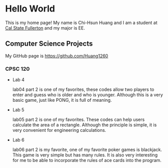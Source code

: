 # Hello World

This is my home page! My name is Chi-Hsun Huang and I am a student at [Cal State Fullerton](http://www.fullerton.edu/) and my major is EE.

## Computer Science Projects

My GitHub page is https://github.com/Huang1260

### CPSC 120

* Lab 4

  lab04 part 2 is one of my favorites, these codes allow two players to enter and guess who is older and who is younger. Although this is a very basic game, just like PONG, it is full of meaning.

* Lab 5

  lab05 part 2 is one of my favorites. These codes can help users calculate the area of ​​a rectangle. Although the principle is simple, it is very convenient for engineering calculations.
  
* Lab 6

  lab06 part 2 is my favorite, one of my favorite poker games is blackjack. This game is very simple but has many rules. It is also very interesting for me to be able to incorporate the rules of ace cards into the program.
